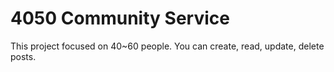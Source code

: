 # 4050 Community Service

This project focused on 40~60 people.
You can create, read, update, delete posts. 

